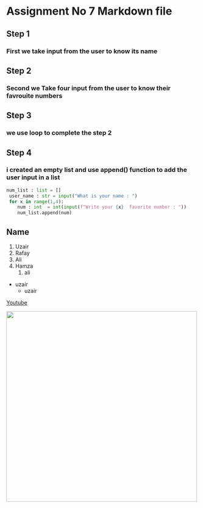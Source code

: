 # Assignment No 7  Markdown file

## Step 1
### First we take input from the user to know its  name 

## Step 2
### Second we Take four input from the user to know their favrouite numbers 

## Step 3
###  we  use loop to complete the step 2

## Step 4
### i created an empty list and use append() function to add the user input in a list

```python
num_list : list = []
 user_name : str = input("What is your name : ")
 for x in range(1,4):
    num : int  = int(input(f"Write your {x}  favorite number : "))
    num_list.append(num)
```

## Name
1. Uzair
2. Rafay
3. Ali
4. Hamza
    1. ali


- uzair
    - uzair

[Youtube](https://www.youtube.com/) 
<!-- 
![image](https://encrypted-tbn0.gstatic.com/images?q=tbn:ANd9GcT4QW7E_7F7dSetoyFzl2-s1IOOzQ0JUWbTfQ&s) -->

<a href="https://www.youtube.com/"><img src="https://encrypted-tbn0.gstatic.com/images?q=tbn:ANd9GcT4QW7E_7F7dSetoyFzl2-s1IOOzQ0JUWbTfQ&s" width="500px"><a/>

